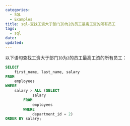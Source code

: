 ```yaml
---
categories:
  - SQL
  - Examples
title: sql-查找工资大于部门ID为2的员工最高工资的所有员工
tags:
  - sql
date:
updated:
---
```


以下语句查找工资大于部门`ID`为`2`的员工最高工资的所有员工：

```sql
SELECT 
    first_name, last_name, salary
FROM
    employees
WHERE
    salary > ALL (SELECT 
            salary
        FROM
            employees
        WHERE
            department_id = 2)
ORDER BY salary;
```